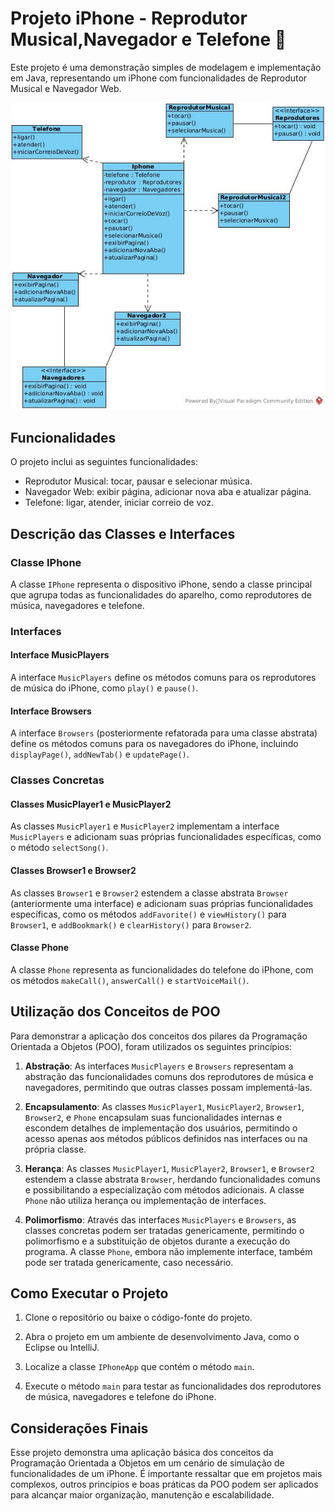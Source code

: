 # Projeto iPhone - Reprodutor Musical,Navegador e Telefone :iphone:

Este projeto é uma demonstração simples de modelagem e implementação em Java, representando um iPhone com funcionalidades de Reprodutor Musical e Navegador Web.

![iPhone UML Diagram](image/iphone_uml_diagram.jpg)

## Funcionalidades

O projeto inclui as seguintes funcionalidades:

- Reprodutor Musical: tocar, pausar e selecionar música.
- Navegador Web: exibir página, adicionar nova aba e atualizar página.
- Telefone: ligar, atender, iniciar correio de voz.
  
## Descrição das Classes e Interfaces

### Classe IPhone

A classe `IPhone` representa o dispositivo iPhone, sendo a classe principal que agrupa todas as funcionalidades do aparelho, como reprodutores de música, navegadores e telefone.

### Interfaces

#### Interface MusicPlayers

A interface `MusicPlayers` define os métodos comuns para os reprodutores de música do iPhone, como `play()` e `pause()`.

#### Interface Browsers

A interface `Browsers` (posteriormente refatorada para uma classe abstrata) define os métodos comuns para os navegadores do iPhone, incluindo `displayPage()`, `addNewTab()` e `updatePage()`.

### Classes Concretas

#### Classes MusicPlayer1 e MusicPlayer2

As classes `MusicPlayer1` e `MusicPlayer2` implementam a interface `MusicPlayers` e adicionam suas próprias funcionalidades específicas, como o método `selectSong()`.

#### Classes Browser1 e Browser2

As classes `Browser1` e `Browser2` estendem a classe abstrata `Browser` (anteriormente uma interface) e adicionam suas próprias funcionalidades específicas, como os métodos `addFavorite()` e `viewHistory()` para `Browser1`, e `addBookmark()` e `clearHistory()` para `Browser2`.

#### Classe Phone

A classe `Phone` representa as funcionalidades do telefone do iPhone, com os métodos `makeCall()`, `answerCall()` e `startVoiceMail()`.

## Utilização dos Conceitos de POO

Para demonstrar a aplicação dos conceitos dos pilares da Programação Orientada a Objetos (POO), foram utilizados os seguintes princípios:

1. **Abstração**: As interfaces `MusicPlayers` e `Browsers` representam a abstração das funcionalidades comuns dos reprodutores de música e navegadores, permitindo que outras classes possam implementá-las.

2. **Encapsulamento**: As classes `MusicPlayer1`, `MusicPlayer2`, `Browser1`, `Browser2`, e `Phone` encapsulam suas funcionalidades internas e escondem detalhes de implementação dos usuários, permitindo o acesso apenas aos métodos públicos definidos nas interfaces ou na própria classe.

3. **Herança**: As classes `MusicPlayer1`, `MusicPlayer2`, `Browser1`, e `Browser2` estendem a classe abstrata `Browser`, herdando funcionalidades comuns e possibilitando a especialização com métodos adicionais. A classe `Phone` não utiliza herança ou implementação de interfaces.

4. **Polimorfismo**: Através das interfaces `MusicPlayers` e `Browsers`, as classes concretas podem ser tratadas genericamente, permitindo o polimorfismo e a substituição de objetos durante a execução do programa. A classe `Phone`, embora não implemente interface, também pode ser tratada genericamente, caso necessário.

## Como Executar o Projeto

1. Clone o repositório ou baixe o código-fonte do projeto.

2. Abra o projeto em um ambiente de desenvolvimento Java, como o Eclipse ou IntelliJ.

3. Localize a classe `IPhoneApp` que contém o método `main`.

4. Execute o método `main` para testar as funcionalidades dos reprodutores de música, navegadores e telefone do iPhone.

## Considerações Finais

Esse projeto demonstra uma aplicação básica dos conceitos da Programação Orientada a Objetos em um cenário de simulação de funcionalidades de um iPhone. É importante ressaltar que em projetos mais complexos, outros princípios e boas práticas da POO podem ser aplicados para alcançar maior organização, manutenção e escalabilidade.